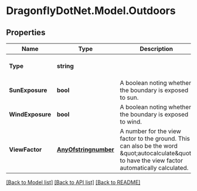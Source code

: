 
# DragonflyDotNet.Model.Outdoors

## Properties

Name | Type | Description | Notes
------------ | ------------- | ------------- | -------------
**Type** | **string** |  | [optional] [default to "Outdoors"]
**SunExposure** | **bool** | A boolean noting whether the boundary is exposed to sun. | [optional] [default to true]
**WindExposure** | **bool** | A boolean noting whether the boundary is exposed to wind. | [optional] [default to true]
**ViewFactor** | [**AnyOfstringnumber**](AnyOfstringnumber.md) | A number for the view factor to the ground. This can also be the word \&quot;autocalculate\&quot; to have the view factor automatically calculated. | [optional] 

[[Back to Model list]](../README.md#documentation-for-models)
[[Back to API list]](../README.md#documentation-for-api-endpoints)
[[Back to README]](../README.md)

